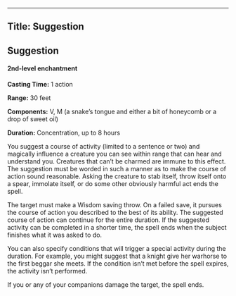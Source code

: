 -------------------------
Title: Suggestion
-------------------------

## Suggestion

#### 2nd-level enchantment


**Casting Time:** 1 action

**Range:** 30 feet

**Components:** V, M (a snake’s tongue and either a bit of
honeycomb or a drop of sweet oil)

**Duration:** Concentration, up to 8 hours


You suggest a course of activity (limited to a sentence or two) and
magically influence a creature you can see within range that can hear
and understand you. Creatures that can’t be charmed are immune to this
effect. The suggestion must be worded in such a manner as to make the
course of action sound reasonable. Asking the creature to stab itself,
throw itself onto a spear, immolate itself, or do some other obviously
harmful act ends the spell.

The target must make a Wisdom saving throw. On a failed save, it pursues
the course of action you described to the best of its ability. The
suggested course of action can continue for the entire duration. If the
suggested activity can be completed in a shorter time, the spell ends
when the subject finishes what it was asked to do.

You can also specify conditions that will trigger a special activity
during the duration. For example, you might suggest that a knight give
her warhorse to the first beggar she meets. If the condition isn’t met
before the spell expires, the activity isn’t performed.

If you or any of your companions damage the target, the spell ends.


